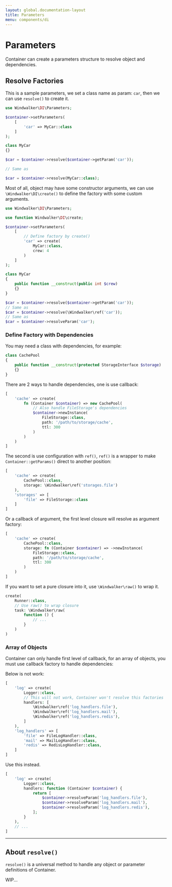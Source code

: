 ```yaml
---
layout: global.documentation-layout
title: Parameters
menu: components/di
---
```


# Parameters

Container can create a parameters structure to resolve object and dependencies.

## Resolve Factories

This is a sample parameters, we set a class name as param: `car`, then we can use `resolve()` to create it.

```php
use Windwalker\DI\Parameters;

$container->setParameters(
    [
        'car' => MyCar::class
    ]
);

class MyCar
{}

$car = $container->resolve($container->getParam('car'));

// Same as 

$car = $container->resolve(MyCar::class);
```

Most of all, object may have some constructor arguments, we can use `\Windwalker\DI\create()` to define the factory 
with some custom arguments.

```php
use Windwalker\DI\Parameters;

use function Windwalker\DI\create;

$container->setParameters(
    [
        // Define factory by create()
        'car' => create(
            MyCar::class,
            crew: 4
        )
    ]
);

class MyCar
{
    public function __construct(public int $crew)
    {}
}

$car = $container->resolve($container->getParam('car'));
// Same as
$car = $container->resolve(\Windwalker\ref('car'));
// Same as
$car = $container->resolveParam('car');
```

### Define Factory with Dependencies

You may need a class with dependencies, for example:

```php
class CachePool
{
    public function __construct(protected StorageInterface $storage)
    {}
}
```

There are 2 ways to handle dependencies, one is use callback:

```php
[
    'cache' => create(
        fn (Container $container) => new CachePool(
            // Also handle FileStorage's dependencies
            $container->newInstance(
                FileStorage::class,
                path: '/path/to/storage/cache',
                ttl: 300
            )
        )
    )
]
```

The second is use configuration with `ref()`, `ref()` is a wrapper to make `Container::getParams()` direct to another 
position:

```php
[
    'cache' => create(
        CachePool::class,
        storage: \Windwalker\ref('storages.file')
    ),
    'storages' => [
        'file' => FileStorage::class
    ] 
]
```

Or a callback of argument, the first level closure will resolve as argument factory:

```php
[
    'cache' => create(
        CachePool::class,
        storage: fn (Container $container) => ->newInstance(
            FileStorage::class,
            path: '/path/to/storage/cache',
            ttl: 300
        )
    )
]
```

If you want to set a pure closure into it, use `\Windwalker\raw()` to wrap it.

```php
create(
    Runner::class,
    // Use raw() to wrap closure
    task: \Windwalker\raw(
        function () {
            // ...
        }
    )
)
```

### Array of Objects

Container can only handle first level of callback, for an array of objects, you must use callback factory 
to handle dependencies:

Below is not work:

```php
[
    'log' => create(
        Logger::class,
        // This will not work, Container won't resolve this factories
        handlers: [
            \Windwalker\ref('log_handlers.file'), 
            \Windwalker\ref('log_handlers.mail'), 
            \Windwalker\ref('log_handlers.redis'),
        ]
    ),
    'log_handlers' => [
        'file' => FileLogHandler::class,
        'mail' => MailLogHandler::class,
        'redis' => RedisLogHandler::class,
    ]
]
```

Use this instead.

```php
[
    'log' => create(
        Logger::class,
        handlers: function (Container $container) {
            return [
                $container->resolveParam('log_handlers.file'), 
                $container->resolveParam('log_handlers.mail'), 
                $container->resolveParam('log_handlers.redis'),
            ];
        }
    ),
    // ...
]
```

-----

## About `resolve()`

`resolve()` is a universal method to handle any object or parameter definitions of Container.

WIP...
